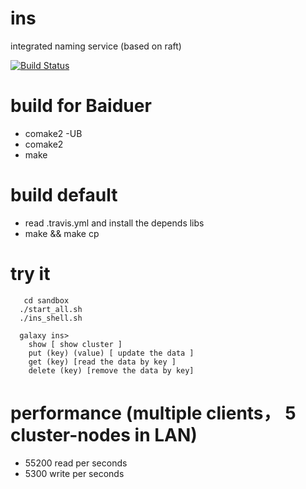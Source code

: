 # ins
integrated naming service (based on raft)

[![Build Status](https://travis-ci.org/fxsjy/ins.svg?branch=master)](https://travis-ci.org/fxsjy/ins)

# build for Baiduer
* comake2 -UB
* comake2
* make

# build default
* read .travis.yml and install the depends libs
* make && make cp

# try it
	   cd sandbox
	  ./start_all.sh
	  ./ins_shell.sh
	
	  galaxy ins>  
	    show [ show cluster ]
	    put (key) (value) [ update the data ] 
	    get (key) [read the data by key ]
	    delete (key) [remove the data by key]
  
# performance (multiple clients， 5 cluster-nodes in LAN)
* 55200 read per seconds 
* 5300 write per seconds
